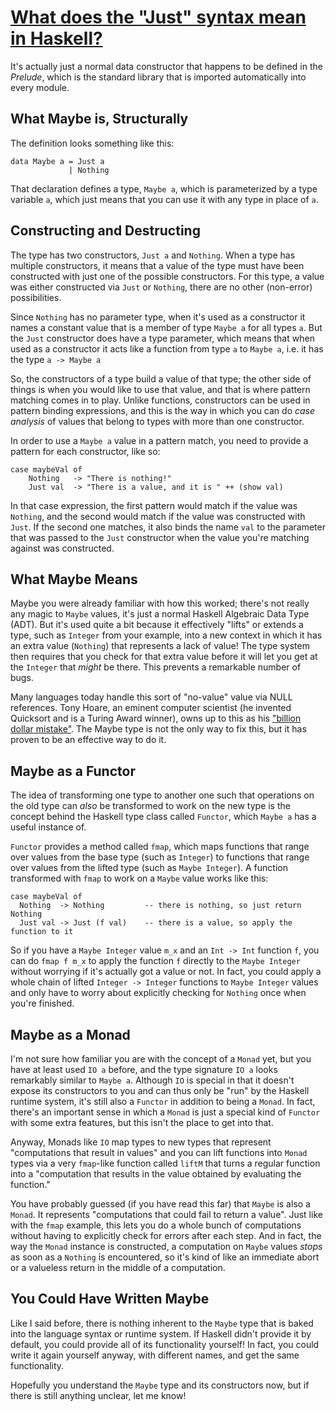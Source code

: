 # [What does the "Just" syntax mean in Haskell?](https://stackoverflow.com/questions/18808258/what-does-the-just-syntax-mean-in-haskell)

It's actually just a normal data constructor that happens to be defined in the *Prelude*, which is the standard library that is imported automatically into every module.

## What Maybe is, Structurally

The definition looks something like this:

    data Maybe a = Just a
                 | Nothing

That declaration defines a type, `Maybe a`, which is parameterized by a type variable `a`, which just means that you can use it with any type in place of `a`.

## Constructing and Destructing

The type has two constructors, `Just a` and `Nothing`. When a type has multiple constructors, it means that a value of the type must have been constructed with just one of the possible constructors. For this type, a value was either constructed via `Just` or `Nothing`, there are no other (non-error) possibilities.

Since `Nothing` has no parameter type, when it's used as a constructor it names a constant value that is a member of type `Maybe a` for all types `a`. But the `Just` constructor does have a type parameter, which means that when used as a constructor it acts like a function from type `a` to `Maybe a`, i.e. it has the type `a -> Maybe a`

So, the constructors of a type build a value of that type; the other side of things is when you would like to use that value, and that is where pattern matching comes in to play. Unlike functions, constructors can be used in pattern binding expressions, and this is the way in which you can do *case analysis* of values that belong to types with more than one constructor.

In order to use a `Maybe a` value in a pattern match, you need to provide a pattern for each constructor, like so:

    case maybeVal of
        Nothing   -> "There is nothing!"
        Just val  -> "There is a value, and it is " ++ (show val)

In that case expression, the first pattern would match if the value was `Nothing`, and the second would match if the value was constructed with `Just`.  If the second one matches, it also binds the name `val` to the parameter that was passed to the `Just` constructor when the value you're matching against was constructed.

## What Maybe Means

Maybe you were already familiar with how this worked; there's not really any magic to `Maybe` values, it's just a normal Haskell Algebraic Data Type (ADT). But it's used quite a bit because it effectively "lifts" or extends a type, such as `Integer` from your example, into a new context in which it has an extra value (`Nothing`) that represents a lack of value! The type system then requires that you check for that extra value before it will let you get at the `Integer` that *might* be there. This prevents a remarkable number of bugs.

Many languages today handle this sort of "no-value" value via NULL references. Tony Hoare, an eminent computer scientist (he invented Quicksort and is a Turing Award winner), owns up to this as his ["billion dollar mistake"](https://www.infoq.com/presentations/Null-References-The-Billion-Dollar-Mistake-Tony-Hoare). The Maybe type is not the only way to fix this, but it has proven to be an effective way to do it.

## Maybe as a Functor

The idea of transforming one type to another one such that operations on the old type can *also* be transformed to work on the new type is the concept behind the Haskell type class called `Functor`, which `Maybe a` has a useful instance of.

`Functor` provides a method called `fmap`, which maps functions that range over values from the base type (such as `Integer`) to functions that range over values from the lifted type (such as `Maybe Integer`). A function transformed with `fmap` to work on a `Maybe` value works like this:

    case maybeVal of
      Nothing  -> Nothing         -- there is nothing, so just return Nothing
      Just val -> Just (f val)    -- there is a value, so apply the function to it

So if you have a `Maybe Integer` value `m_x` and an `Int -> Int` function `f`, you can do `fmap f m_x` to apply the function `f` directly to the `Maybe Integer` without worrying if it's actually got a value or not. In fact, you could apply a whole chain of lifted `Integer -> Integer` functions to `Maybe Integer` values and only have to worry about explicitly checking for `Nothing` once when you're finished.

## Maybe as a Monad

I'm not sure how familiar you are with the concept of a `Monad` yet, but you have at least used `IO a` before, and the type signature `IO a` looks remarkably similar to `Maybe a`. Although `IO` is special in that it doesn't expose its constructors to you and can thus only be "run" by the Haskell runtime system, it's still also a `Functor` in addition to being a `Monad`.  In fact, there's an important sense in which a `Monad` is just a special kind of `Functor` with some extra features, but this isn't the place to get into that.

Anyway, Monads like `IO` map types to new types that represent "computations that result in values" and you can lift functions into `Monad` types via a very `fmap`-like function called   `liftM` that turns a regular function into a "computation that results in the value obtained by evaluating the function."

You have probably guessed (if you have read this far) that `Maybe` is also a `Monad`. It represents "computations that could fail to return a value". Just like with the `fmap` example, this lets you do a whole bunch of computations without having to explicitly check for errors after each step. And in fact, the way the `Monad` instance is constructed, a computation on `Maybe` values *stops* as soon as a `Nothing` is encountered, so it's kind of like an immediate abort or a valueless return in the middle of a computation.

## You Could Have Written Maybe

Like I said before, there is nothing inherent to the `Maybe` type that is baked into the language syntax or runtime system. If Haskell didn't provide it by default, you could provide all of its functionality yourself! In fact, you could write it again yourself anyway, with different names, and get the same functionality.

Hopefully you understand the `Maybe` type and its constructors now, but if there is still anything unclear, let me know!
